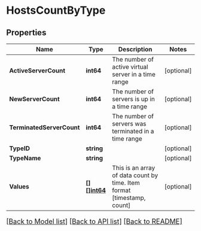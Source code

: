 # HostsCountByType

## Properties

Name | Type | Description | Notes
------------ | ------------- | ------------- | -------------
**ActiveServerCount** | **int64** | The number of active virtual server in a time range | [optional] 
**NewServerCount** | **int64** | The number of servers is up in a time range | [optional] 
**TerminatedServerCount** | **int64** | The number of servers was terminated in a time range | [optional] 
**TypeID** | **string** |  | [optional] 
**TypeName** | **string** |  | [optional] 
**Values** | [**[][]int64**](array.md) | This is an array of data count by time. Item format [timestamp, count] | [optional] 

[[Back to Model list]](../README.md#documentation-for-models) [[Back to API list]](../README.md#documentation-for-api-endpoints) [[Back to README]](../README.md)

<style>
     p, ul, ol, li { font-size: 18px !important;}
</style>


